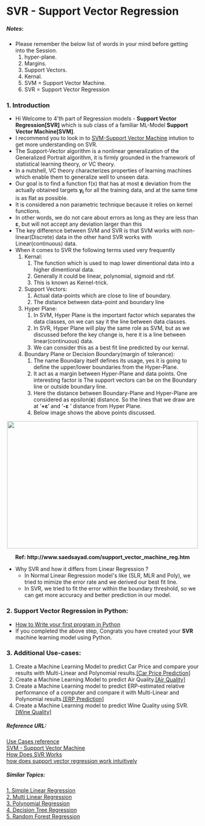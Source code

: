 # SVR - Support Vector Regression

##### Notes: 
- Please remember the below list of words in your mind before getting into the Session.
	1. hyper-plane.
	2. Margins.
	3. Support Vectors.
	4. Kernal.
	5. SVM = Support Vector Machine.
	6. SVR = Support Vector Regression

### 1. Introduction
- Hi Welcome to 4'th part of Regression models - **Support Vector Regression[SVR]** which is sub class of a familiar ML-Model **Support Vector Machine[SVM]**.
- I recommend you to look in to [SVM-Support Vector Machine](https://github.com/ManikandanJeyabal/Machine-Learning-101/tree/master/Python%20%2B%20Machine%20Learning%20%2B%20Deep%20Learning/Machine%20Learning%20The%20Complete%20Reference/4-Classification%20Models/SVM#support-vector-machine) intution to get more understanding on SVR.
- The Support-Vector algorithm is a nonlinear generalization of the Generalized Portrait algorithm, it is firmly grounded in the framework of statistical learning theory, or VC theory.
- In a nutshell, VC theory characterizes properties of learning machines which enable them to generalize well to unseen data.
-  Our goal is to find a function f(x) that has at most <b>ε</b> deviation from the actually obtained targets <b>y<sub>i</sub></b> for all the training data, and at the same time is as flat as possible.
-  It is considered a non parametric technique because it relies on kernel functions.
-  In other words, we do not care about errors as long as they are less than **ε**, but will not accept any deviation larger than this
-  The key difference between SVM and SVR is that SVM works with non-linear(Discrete) data in the other hand SVR works with Linear(continuous) data.
-  When it comes to SVR the following terms used very frequently
	1.  Kernal:
		1. The function which is used to map lower dimentional data into a higher dimentional data.
		2. Generally it could be linear, polynomial, sigmoid and rbf.
		3. This is known as Kernel-trick. 
	2.  Support Vectors:
		1. Actual data-points which are close to line of boundary.
		2. The distance between data-point and boundary line
	3.  Hyper Plane:
		1. In SVM, Hyper Plane is the important factor which separates the data classes, on we can say it the line between data classes.
		2. In SVR, Hyper Plane will play the same role as SVM, but as we discussed before the key change is, here it is a line between linear(continuous) data.
		3. We can consider this as a best fit line predicted by our kernal.
	4.  Boundary Plane or Decision Boundary(margin of tolerance):
		1. The name Boundary itself defines its usage, yes it is going to define the upper/lower boundaries from the Hyper-Plane.
		2. It act as a margin between Hyper-Plane and data points. One interesting factor is The support vectors can be on the Boundary line or outside boundary line.
		3. Here the distance between Boundary-Plane and Hyper-Plane are considered as epsilon(<b>ε</b>) distance. So the lines that we draw are at ‘<b>+ε</b>’ and ‘<b>-ε</b> ’ distance from Hyper Plane.
		4. Below image shows the above points discussed.

<p align="center">
  <img width="500" height="333" src="http://www.saedsayad.com/images/SVR_2.png">
</p>
<p align="center">
	<b> Ref: http://www.saedsayad.com/support_vector_machine_reg.htm </b>
</p>

- Why SVR and how it differs from Linear Regression ?
	- In Normal Linear Regression model's like (SLR, MLR and Poly), we tried to mimize the error rate and we derived our best fit line.
	- In SVR, we tried to fit the error within the boundary threshold, so we can get more accuracy and better prediction in our model.

### 2. Support Vector Regression in Python:
- [How to Write your first program in Python](https://github.com/ManikandanJeyabal/Machine-Learning-101/blob/master/Python%20%2B%20Machine%20Learning%20%2B%20Deep%20Learning/Machine%20Learning%20The%20Complete%20Reference/3-Regression%20Models/Support%20Vector%20Machine/Support%20Vector%20Regression%20In%20Python.md#support-vector-regression-in-python)
- If you completed the above step, Congrats you have created your **SVR** machine learning model using Python.

### 3. Additional Use-cases:
1. Create a Machine Learning Model to predict Car Price and compare your results with Multi-Linear and Polynomial results.[[Car Price Prediction]](https://github.com/ManikandanJeyabal/Machine-Learning-101/blob/master/Python%20%2B%20Machine%20Learning%20%2B%20Deep%20Learning/Machine%20Learning%20The%20Complete%20Reference/3-Regression%20Models/Support%20Vector%20Machine/Dataset/Car_Price_Prediction.csv)
2. Create a Machine Learning Model to predict Air Quality.[[Air Quality]](https://github.com/ManikandanJeyabal/Machine-Learning-101/blob/master/Python%20%2B%20Machine%20Learning%20%2B%20Deep%20Learning/Machine%20Learning%20The%20Complete%20Reference/3-Regression%20Models/Support%20Vector%20Machine/Dataset/AirQualityUCI.csv)
3. Create a Machine Learning model to predict ERP-estimated relative performance of a computer and compare it with Multi-Linear and Polynomial results.[[ERP Prediction]](https://github.com/ManikandanJeyabal/Machine-Learning-101/blob/master/Python%20%2B%20Machine%20Learning%20%2B%20Deep%20Learning/Machine%20Learning%20The%20Complete%20Reference/3-Regression%20Models/Support%20Vector%20Machine/Dataset/ERP_Prediction.csv)
4. Create a Machine Learning model to predict Wine Quality using SVR.[[Wine Quality]](https://github.com/ManikandanJeyabal/Machine-Learning-101/blob/master/Python%20%2B%20Machine%20Learning%20%2B%20Deep%20Learning/Machine%20Learning%20The%20Complete%20Reference/3-Regression%20Models/Support%20Vector%20Machine/Dataset/winequality-red.csv)


##### Reference URL:
[Use Cases reference](https://github.com/ManikandanJeyabal/Workplace/tree/master/DataScience/Regression/Support%20Vector%20Machine)   
[SVM - Support Vector Machine](https://github.com/ManikandanJeyabal/Machine-Learning-101/tree/master/Python%20%2B%20Machine%20Learning%20%2B%20Deep%20Learning/Machine%20Learning%20The%20Complete%20Reference/4-Classification%20Models/SVM#support-vector-machine)  
[How Does SVR Works](https://www.quora.com/How-does-support-vector-regression-work)  
[how does support vector regression work intuitively](https://stats.stackexchange.com/questions/82044/how-does-support-vector-regression-work-intuitively)

##### Similar Topics:
[1. Simple Linear Regression](https://github.com/ManikandanJeyabal/Machine-Learning-101/tree/master/Python%20%2B%20Machine%20Learning%20%2B%20Deep%20Learning/Machine%20Learning%20The%20Complete%20Reference/3-Regression%20Models/Simple%20Linear%20Regression#simple-linear-regression)   
[2. Multi Linear Regression](https://github.com/ManikandanJeyabal/Machine-Learning-101/tree/master/Python%20%2B%20Machine%20Learning%20%2B%20Deep%20Learning/Machine%20Learning%20The%20Complete%20Reference/3-Regression%20Models/Multi%20Linear%20Regression#multi-linear-regression)   
[3. Polynomial Regression](https://github.com/ManikandanJeyabal/Machine-Learning-101/tree/master/Python%20%2B%20Machine%20Learning%20%2B%20Deep%20Learning/Machine%20Learning%20The%20Complete%20Reference/3-Regression%20Models/Polynomial%20Regression#polynomial-regression)  
[4. Decision Tree Regression]()  
[5. Random Forest Regression]()  
